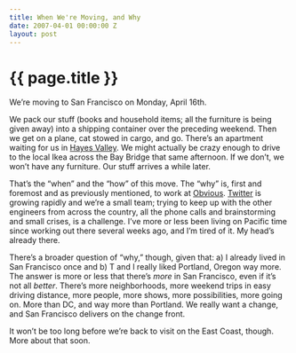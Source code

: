 ```yaml
---
title: When We're Moving, and Why
date: 2007-04-01 00:00:00 Z
layout: post
---
```


{{ page.title }}
================

We’re moving to San Francisco on Monday, April 16th.

We pack our stuff (books and household items; all the furniture is being given away) into a shipping container over the preceding weekend. Then we get on a plane, cat stowed in cargo, and go. There’s an apartment waiting for us in [Hayes Valley](http://www.sfgate.com/traveler/guide/sf/neighborhoods/hayesvalley.shtml). We might actually be crazy enough to drive to the local Ikea across the Bay Bridge that same afternoon. If we don’t, we won’t have any furniture. Our stuff arrives a while later.

That’s the “when” and the “how” of this move. The “why” is, first and foremost and as previously mentioned, to work at [Obvious](http://www.obvious.com). [Twitter](http://twitter.com) is growing rapidly and we’re a small team; trying to keep up with the other engineers from across the country, all the phone calls and brainstorming and small crises, is a challenge. I’ve more or less been living on Pacific time since working out there several weeks ago, and I’m tired of it. My head’s already there.

There’s a broader question of “why,” though, given that: a) I already lived in San Francisco once and b) T and I really liked Portland, Oregon way more. The answer is more or less that there’s *more* in San Francisco, even if it’s not all *better*. There’s more neighborhoods, more weekend trips in easy driving distance, more people, more shows, more possibilities, more going on. More than DC, and way more than Portland. We really want a change, and San Francisco delivers on the change front.

It won’t be too long before we’re back to visit on the East Coast, though. More about that soon.
